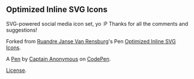 Optimized Inline SVG Icons
--------------------------
SVG-powered social media icon set, yo :P
Thanks for all the comments and suggestions!

Forked from [Ruandre Janse Van Rensburg](http://codepen.io/ruandre/)'s Pen [Optimized Inline SVG Icons](http://codepen.io/ruandre/pen/howFi/).

A [Pen](http://codepen.io/anon/pen/KVZNGp) by [Captain Anonymous](http://codepen.io/anon) on [CodePen](http://codepen.io/).

[License](http://codepen.io/anon/pen/KVZNGp/license).
